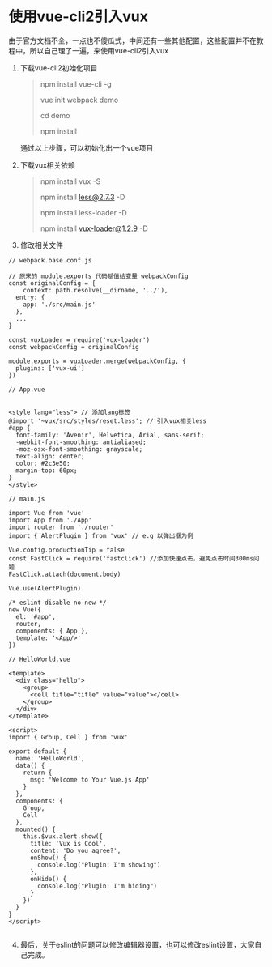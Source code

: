 # 使用vue-cli2引入vux



由于官方文档不全，一点也不傻瓜式，中间还有一些其他配置，这些配置并不在教程中，所以自己理了一遍，来使用vue-cli2引入vux



1. 下载vue-cli2初始化项目

   > npm install vue-cli -g
   >
   > vue init webpack demo
   >
   > cd demo
   >
   > npm install

   通过以上步骤，可以初始化出一个vue项目

2. 下载vux相关依赖

   > npm install vux -S
   >
   > npm install less@2.7.3 -D
   >
   > npm install less-loader -D
   >
   > npm install vux-loader@1.2.9 -D

3. 修改相关文件

```
// webpack.base.conf.js

// 原来的 module.exports 代码赋值给变量 webpackConfig
const originalConfig = {
	context: path.resolve(__dirname, '../'),
  entry: {
    app: './src/main.js'
  },
  ...
}

const vuxLoader = require('vux-loader')
const webpackConfig = originalConfig 

module.exports = vuxLoader.merge(webpackConfig, {
  plugins: ['vux-ui']
})
```

```
// App.vue


<style lang="less"> // 添加lang标签
@import '~vux/src/styles/reset.less'; // 引入vux相关less
#app {
  font-family: 'Avenir', Helvetica, Arial, sans-serif;
  -webkit-font-smoothing: antialiased;
  -moz-osx-font-smoothing: grayscale;
  text-align: center;
  color: #2c3e50;
  margin-top: 60px;
}
</style>

```

```
// main.js

import Vue from 'vue'
import App from './App'
import router from './router'
import { AlertPlugin } from 'vux' // e.g 以弹出框为例

Vue.config.productionTip = false
const FastClick = require('fastclick') //添加快速点击，避免点击时间300ms问题
FastClick.attach(document.body)

Vue.use(AlertPlugin)

/* eslint-disable no-new */
new Vue({
  el: '#app',
  router,
  components: { App },
  template: '<App/>'
})

```

```
// HelloWorld.vue

<template>
  <div class="hello">
    <group>
      <cell title="title" value="value"></cell>
    </group>
  </div>
</template>

<script>
import { Group, Cell } from 'vux'

export default {
  name: 'HelloWorld',
  data() {
    return {
      msg: 'Welcome to Your Vue.js App'
    }
  },
  components: {
    Group,
    Cell
  },
  mounted() {
    this.$vux.alert.show({
      title: 'Vux is Cool',
      content: 'Do you agree?',
      onShow() {
        console.log("Plugin: I'm showing")
      },
      onHide() {
        console.log("Plugin: I'm hiding")
      }
    })
  }
}
</script>


```

4. 最后，关于eslint的问题可以修改编辑器设置，也可以修改eslint设置，大家自己完成。

